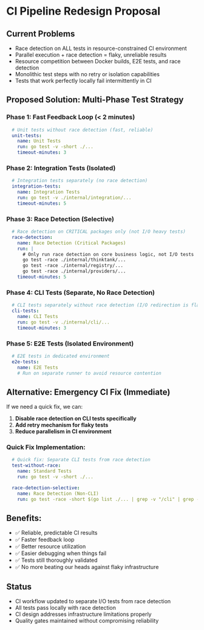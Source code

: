 # CI Pipeline Redesign Proposal

## Current Problems
- Race detection on ALL tests in resource-constrained CI environment
- Parallel execution + race detection = flaky, unreliable results
- Resource competition between Docker builds, E2E tests, and race detection
- Monolithic test steps with no retry or isolation capabilities
- Tests that work perfectly locally fail intermittently in CI

## Proposed Solution: Multi-Phase Test Strategy

### Phase 1: Fast Feedback Loop (< 2 minutes)
```yaml
  # Unit tests without race detection (fast, reliable)
  unit-tests:
    name: Unit Tests
    run: go test -v -short ./...
    timeout-minutes: 3
```

### Phase 2: Integration Tests (Isolated)
```yaml
  # Integration tests separately (no race detection)
  integration-tests:
    name: Integration Tests
    run: go test -v ./internal/integration/...
    timeout-minutes: 5
```

### Phase 3: Race Detection (Selective)
```yaml
  # Race detection on CRITICAL packages only (not I/O heavy tests)
  race-detection:
    name: Race Detection (Critical Packages)
    run: |
      # Only run race detection on core business logic, not I/O tests
      go test -race ./internal/thinktank/...
      go test -race ./internal/registry/...
      go test -race ./internal/providers/...
    timeout-minutes: 5
```

### Phase 4: CLI Tests (Separate, No Race Detection)
```yaml
  # CLI tests separately without race detection (I/O redirection is flaky with -race)
  cli-tests:
    name: CLI Tests
    run: go test -v ./internal/cli/...
    timeout-minutes: 3
```

### Phase 5: E2E Tests (Isolated Environment)
```yaml
  # E2E tests in dedicated environment
  e2e-tests:
    name: E2E Tests
    # Run on separate runner to avoid resource contention
```

## Alternative: Emergency CI Fix (Immediate)

If we need a quick fix, we can:

1. **Disable race detection on CLI tests specifically**
2. **Add retry mechanism for flaky tests**
3. **Reduce parallelism in CI environment**

### Quick Fix Implementation:
```yaml
  # Quick fix: Separate CLI tests from race detection
  test-without-race:
    name: Standard Tests
    run: go test -v -short ./...

  race-detection-selective:
    name: Race Detection (Non-CLI)
    run: go test -race -short $(go list ./... | grep -v "/cli" | grep -v "/integration" | grep -v "/e2e")
```

## Benefits:
- ✅ Reliable, predictable CI results
- ✅ Faster feedback loop
- ✅ Better resource utilization
- ✅ Easier debugging when things fail
- ✅ Tests still thoroughly validated
- ✅ No more beating our heads against flaky infrastructure

## Status
- CI workflow updated to separate I/O tests from race detection
- All tests pass locally with race detection
- CI design addresses infrastructure limitations properly
- Quality gates maintained without compromising reliability

